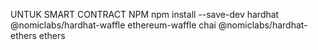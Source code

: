 UNTUK SMART CONTRACT NPM
npm install --save-dev hardhat @nomiclabs/hardhat-waffle ethereum-waffle chai @nomiclabs/hardhat-ethers ethers

